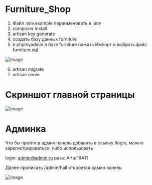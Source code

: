 # Furniture_Shop
1) Файл .env.example переименовать в .env
2) composer install
3) artisan key:generate
4) создать базу данных furniture
5) в phpmyadmin в базе furniture нажать Импорт и выбрать файл furniture.sql

![image](https://user-images.githubusercontent.com/56910528/149516847-66b3280d-3469-4c90-a028-f874f9359da6.png)

6) artisan migrate
7) artisan serve
# Скриншот главной страницы
![image](https://user-images.githubusercontent.com/56910528/149516869-3da0896e-9842-42a5-a207-275767a0ede5.png)
# Aдминка
Что бы пройти в админ панель добавить в ссылку /login, можно зарегистрироваться, либо использовать 

login: admin@admin.ru 
pass: Artur19A11

Далее прописать /admin/hall откроется админ панель

![image](https://user-images.githubusercontent.com/56910528/149519532-df01dc9d-c3f2-4500-a12b-464b71acde85.png)
